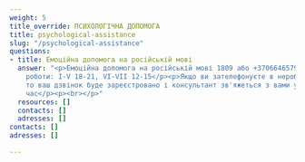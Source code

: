```yaml
---
weight: 5
title_override: ПСИХОЛОГІЧНА ДОПОМОГА
title: psychological-assistance
slug: "/psychological-assistance"
questions:
- title: Емоційна допомога на російській мові
  answer: "<p>Емоційна допомога на російській мові 1809 або +37066465792</p><p>Години
    роботи: І-V 18-21, VI-VII 12-15</p><p>Якщо ви зателефонуєте в неробочі години,
    то ваш дзвінок буде зареєстровано і консультант зв'яжеться з вами у найближчий
    час</p><p><br></p>"
  resources: []
  contacts: []
  adresses: []
contacts: []
adresses: []

---
```

